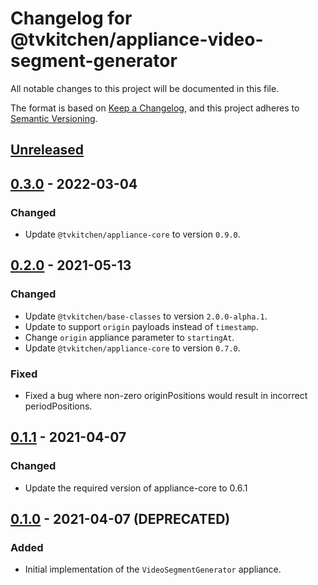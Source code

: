 # Changelog for @tvkitchen/appliance-video-segment-generator

All notable changes to this project will be documented in this file.

The format is based on [Keep a Changelog](https://keepachangelog.com/en/1.0.0/),
and this project adheres to [Semantic Versioning](https://semver.org/spec/v2.0.0.html).

## [Unreleased]

## [0.3.0] - 2022-03-04
### Changed
- Update `@tvkitchen/appliance-core` to version `0.9.0`.

## [0.2.0] - 2021-05-13
### Changed
- Update `@tvkitchen/base-classes` to version `2.0.0-alpha.1`.
- Update to support `origin` payloads instead of `timestamp`.
- Change `origin` appliance parameter to `startingAt`.
- Update `@tvkitchen/appliance-core` to version `0.7.0`.

### Fixed
- Fixed a bug where non-zero originPositions would result in incorrect periodPositions.

## [0.1.1] - 2021-04-07
### Changed
- Update the required version of appliance-core to 0.6.1

## [0.1.0] - 2021-04-07 (DEPRECATED)
### Added
- Initial implementation of the `VideoSegmentGenerator` appliance.

[Unreleased]: https://github.com/tvkitchen/appliances/compare/@tvkitchen/appliance-video-segment-generator@0.3.0...HEAD
[0.3.0]: https://github.com/tvkitchen/appliances/releases/tag/@tvkitchen/appliance-video-segment-generator@0.3.0
[0.2.0]: https://github.com/tvkitchen/appliances/releases/tag/@tvkitchen/appliance-video-segment-generator@0.2.0
[0.1.1]: https://github.com/tvkitchen/appliances/releases/tag/@tvkitchen/appliance-video-segment-generator@0.1.1
[0.1.0]: https://github.com/tvkitchen/appliances/releases/tag/@tvkitchen/appliance-video-segment-generator@0.1.0
